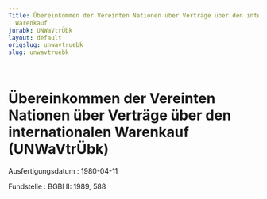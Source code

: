 ```yaml
---
Title: Übereinkommen der Vereinten Nationen über Verträge über den internationalen
  Warenkauf
jurabk: UNWaVtrÜbk
layout: default
origslug: unwavtruebk
slug: unwavtruebk

---
```


# Übereinkommen der Vereinten Nationen über Verträge über den internationalen Warenkauf (UNWaVtrÜbk)

Ausfertigungsdatum
:   1980-04-11

Fundstelle
:   BGBl II: 1989, 588


